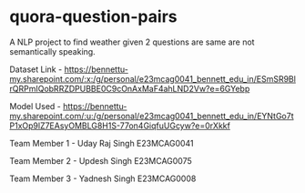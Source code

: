# quora-question-pairs
A NLP project to find weather given 2 questions are same are not semantically speaking.

Dataset Link - https://bennettu-my.sharepoint.com/:x:/g/personal/e23mcag0041_bennett_edu_in/ESmSR9BlrQRPmIQobRRZDPUBBE0C9cOnAxMaF4ahLND2Vw?e=6GYebp
	

Model Used - https://bennettu-my.sharepoint.com/:u:/g/personal/e23mcag0041_bennett_edu_in/EYNtGo7tP1xOp9lZ7EAsyOMBLG8H1S-77on4GiqfuUGcyw?e=0rXkkf

Team Member 1 - Uday Raj Singh E23MCAG0041

Team Member 2 - Updesh Singh   E23MCAG0075

Team Member 3 - Yadnesh Singh  E23MCAG0008
